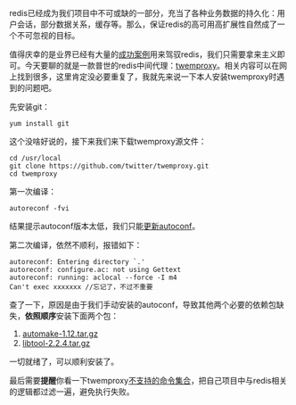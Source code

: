 redis已经成为我们项目中不可或缺的一部分，充当了各种业务数据的持久化：用户会话，部分数据关系，缓存等。那么，保证redis的高可用高扩展性自然成了一个不可忽视的目标。

值得庆幸的是业界已经有大量的[成功案例](http://jolestar.com/redis-ha/)用来驾驭redis，我们只需要拿来主义即可。今天要聊的就是一款普世的redis中间代理：[twemproxy](http://zhangxiong0301.iteye.com/blog/2157757)。相关内容可以在网上找到很多，这里肯定没必要重复了，我就先来说一下本人安装twemproxy时遇到的问题吧。

先安装git：

	yum install git

这个没啥好说的，接下来我们来下载twemproxy源文件：

	cd /usr/local
	git clone https://github.com/twitter/twemproxy.git
	cd twemproxy

第一次编译：

	autoreconf -fvi

结果提示autoconf版本太低，我们只能[更新autoconf](http://zhaohe162.blog.163.com/blog/static/3821679720147276238862/)。

第二次编译，依然不顺利，报错如下：

	autoreconf: Entering directory `.'
	autoreconf: configure.ac: not using Gettext
	autoreconf: running: aclocal --force -I m4
	Can't exec xxxxxxx //忘记了，不过不重要

查了一下，原因是由于我们手动安装的autoconf，导致其他两个必要的依赖包缺失，**依照顺序**安装下面两个包：

1. [automake-1.12.tar.gz](ftp://ftp.gnu.org/gnu/automake/automake-1.12.tar.xz)
2. [libtool-2.2.4.tar.gz](http://ftp.gnu.org/gnu/libtool/libtool-2.2.4.tar.gz)

一切就绪了，可以顺利安装了。


最后需要**提醒**你看一下twemproxy[不支持的命令集合](https://github.com/twitter/twemproxy/blob/master/notes/redis.md)，把自己项目中与redis相关的逻辑都过滤一遍，避免执行失败。

